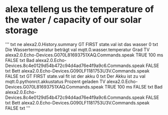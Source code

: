 # alexa telleng us the temperature of the water / capacity of our solar storage

'''
<xml xmlns="https://developers.google.com/blockly/xml">
  <variables>
    <variable id="W|v+f/xO((5nlL|.UoUX">txt</variable>
  </variables>
  <block type="on_ext" id="l3u_cJZVO=D!E:8cI*SC" x="63" y="13">
    <mutation xmlns="http://www.w3.org/1999/xhtml" items="1"></mutation>
    <field name="CONDITION">ne</field>
    <field name="ACK_CONDITION"></field>
    <value name="OID0">
      <shadow type="field_oid" id="K%o09$D|xauyapG7oea0">
        <field name="oid">alexa2.0.History.summary</field>
      </shadow>
    </value>
    <statement name="STATEMENT">
      <block type="controls_if" id="F^O%L}B]*Uf*Y,X|E:0(">
        <value name="IF0">
          <block type="logic_compare" id="~]_NNjW,+,aMrOzEz:S6">
            <field name="OP">GT</field>
            <value name="A">
              <block type="text_indexOf" id="HiXs|bgl7Ex;PLDrd!R`">
                <field name="END">FIRST</field>
                <value name="VALUE">
                  <block type="on_source" id="`L)_oRF7xz@rmo3zJLbZ">
                    <field name="ATTR">state.val</field>
                  </block>
                </value>
                <value name="FIND">
                  <shadow type="text" id="8:q#e/+oIQ5Db.kfXPe@">
                    <field name="TEXT">ist das wasser</field>
                  </shadow>
                </value>
              </block>
            </value>
            <value name="B">
              <block type="math_number" id=")}QfeKV!-tZwA)Pje%hD">
                <field name="NUM">0</field>
              </block>
            </value>
          </block>
        </value>
        <statement name="DO0">
          <block type="variables_set" id=",4mCs7YNTEGJkt^?w}a@">
            <field name="VAR" id="W|v+f/xO((5nlL|.UoUX">txt</field>
            <value name="VALUE">
              <block type="text_join" id="6eU_N2Ms4$./G){$C!Jq">
                <mutation items="2"></mutation>
                <value name="ADD0">
                  <block type="text_join" id="UzH#%0*-aI*+aMFzF(kM">
                    <mutation items="2"></mutation>
                    <value name="ADD0">
                      <block type="text" id="[V^NkQ[q:?.mU*VI8CV{">
                        <field name="TEXT">Die Wassertermperatur beträgt </field>
                      </block>
                    </value>
                    <value name="ADD1">
                      <block type="get_value" id="^^a|yX4e#2w[lO?w6]F*">
                        <field name="ATTR">val</field>
                        <field name="OID">mqtt.0.wasser.temperatur</field>
                      </block>
                    </value>
                  </block>
                </value>
                <value name="ADD1">
                  <block type="text" id=");_3X@?y*Q%+U)49=vLU">
                    <field name="TEXT">Grad</field>
                  </block>
                </value>
              </block>
            </value>
            <next>
              <block type="comment" id="tGx_o1A+-Vv!Bpb2=or.">
                <field name="COMMENT">TV</field>
                <next>
                  <block type="control" id="IvEQXR@FFr!j`$f30}Jl">
                    <mutation xmlns="http://www.w3.org/1999/xhtml" delay_input="true"></mutation>
                    <field name="OID">alexa2.0.Echo-Devices.G070L81693751XAQ.Commands.speak</field>
                    <field name="WITH_DELAY">TRUE</field>
                    <field name="DELAY_MS">100</field>
                    <field name="UNIT">ms</field>
                    <field name="CLEAR_RUNNING">FALSE</field>
                    <value name="VALUE">
                      <block type="variables_get" id="h$?e^j;Rcyb.;6{;;RoT">
                        <field name="VAR" id="W|v+f/xO((5nlL|.UoUX">txt</field>
                      </block>
                    </value>
                    <next>
                      <block type="comment" id="qAA`F[uP8JaH5Wkg$/_T">
                        <field name="COMMENT">Bad</field>
                        <next>
                          <block type="control" id="MP,?-F#VD1,LHeI7@m-/">
                            <mutation xmlns="http://www.w3.org/1999/xhtml" delay_input="false"></mutation>
                            <field name="OID">alexa2.0.Echo-Devices.8c4e0129d54b472c94d4ad76e4f9a9c6.Commands.speak</field>
                            <field name="WITH_DELAY">FALSE</field>
                            <value name="VALUE">
                              <block type="variables_get" id="1aPI@PUb;!:._9#f63=z">
                                <field name="VAR" id="W|v+f/xO((5nlL|.UoUX">txt</field>
                              </block>
                            </value>
                            <next>
                              <block type="comment" id="X4(4o02+y7r$+t$f}]YE">
                                <field name="COMMENT">Bett</field>
                                <next>
                                  <block type="control" id="mH.S{U_Z3+@n3`i8@jz8">
                                    <mutation xmlns="http://www.w3.org/1999/xhtml" delay_input="false"></mutation>
                                    <field name="OID">alexa2.0.Echo-Devices.G090LF1181753U3V.Commands.speak</field>
                                    <field name="WITH_DELAY">FALSE</field>
                                    <value name="VALUE">
                                      <block type="variables_get" id="%@*GoLWwGE#O#tPTc63t">
                                        <field name="VAR" id="W|v+f/xO((5nlL|.UoUX">txt</field>
                                      </block>
                                    </value>
                                  </block>
                                </next>
                              </block>
                            </next>
                          </block>
                        </next>
                      </block>
                    </next>
                  </block>
                </next>
              </block>
            </next>
          </block>
        </statement>
        <next>
          <block type="controls_if" id="BQFx*GYC[8E@Px4Ysy1|">
            <value name="IF0">
              <block type="logic_compare" id="@QZ,M3W[)bREJCT8kHEK">
                <field name="OP">GT</field>
                <value name="A">
                  <block type="text_indexOf" id="1#])C1{BKC+zqFvWy*0-">
                    <field name="END">FIRST</field>
                    <value name="VALUE">
                      <block type="on_source" id="EeR)s*H3z^fo+*Eb.uL~">
                        <field name="ATTR">state.val</field>
                      </block>
                    </value>
                    <value name="FIND">
                      <shadow type="text" id="(d!Zt}*0pOaSiBitq#xy">
                        <field name="TEXT">fit ist der akku</field>
                      </shadow>
                    </value>
                  </block>
                </value>
                <value name="B">
                  <block type="math_number" id="itm2,[e*:zb3)VL]Ad?p">
                    <field name="NUM">0</field>
                  </block>
                </value>
              </block>
            </value>
            <statement name="DO0">
              <block type="variables_set" id="9hDVj1BS5g::f|Vl2Fv^">
                <field name="VAR" id="W|v+f/xO((5nlL|.UoUX">txt</field>
                <value name="VALUE">
                  <block type="text_join" id="$X=c+_.!+X.x]Pny{hh;">
                    <mutation items="2"></mutation>
                    <value name="ADD0">
                      <block type="text_join" id="AD-aF~*HzWz%Z++oXq.6">
                        <mutation items="2"></mutation>
                        <value name="ADD0">
                          <block type="text" id="QG7Wv#0[+2#dm}B$Ah[j">
                            <field name="TEXT">Der Akku ist zu </field>
                          </block>
                        </value>
                        <value name="ADD1">
                          <block type="get_value" id="nikDJrkZYhjh:oGjEl6{">
                            <field name="ATTR">val</field>
                            <field name="OID">mqtt.0.pythonrct.akkustatus</field>
                          </block>
                        </value>
                      </block>
                    </value>
                    <value name="ADD1">
                      <block type="text" id="J/?-C#o#1ac(q7}{}n[m">
                        <field name="TEXT">Prozent geladen</field>
                      </block>
                    </value>
                  </block>
                </value>
                <next>
                  <block type="comment" id="*R5}NNjI?qLT^3[9YJ_F">
                    <field name="COMMENT">TV</field>
                    <next>
                      <block type="control" id="Ue3Oj]|}y+cP0+gRCU]*">
                        <mutation xmlns="http://www.w3.org/1999/xhtml" delay_input="true"></mutation>
                        <field name="OID">alexa2.0.Echo-Devices.G070L81693751XAQ.Commands.speak</field>
                        <field name="WITH_DELAY">TRUE</field>
                        <field name="DELAY_MS">100</field>
                        <field name="UNIT">ms</field>
                        <field name="CLEAR_RUNNING">FALSE</field>
                        <value name="VALUE">
                          <block type="variables_get" id="y8g^e9zz}X7bNRD`Pl{)">
                            <field name="VAR" id="W|v+f/xO((5nlL|.UoUX">txt</field>
                          </block>
                        </value>
                        <next>
                          <block type="comment" id="^v~n=m-PbA,:6gBmj11$">
                            <field name="COMMENT">Bad</field>
                            <next>
                              <block type="control" id="uq(Zt}l|P^WqUi=D^odE">
                                <mutation xmlns="http://www.w3.org/1999/xhtml" delay_input="false"></mutation>
                                <field name="OID">alexa2.0.Echo-Devices.8c4e0129d54b472c94d4ad76e4f9a9c6.Commands.speak</field>
                                <field name="WITH_DELAY">FALSE</field>
                                <value name="VALUE">
                                  <block type="variables_get" id="ew^%BL*yiATPxR;E||lz">
                                    <field name="VAR" id="W|v+f/xO((5nlL|.UoUX">txt</field>
                                  </block>
                                </value>
                                <next>
                                  <block type="comment" id="MQXqR@v]MyR4TB^@hZO0">
                                    <field name="COMMENT">Bett</field>
                                    <next>
                                      <block type="control" id="qFTNfpdnu:DxlRNTL6J(">
                                        <mutation xmlns="http://www.w3.org/1999/xhtml" delay_input="false"></mutation>
                                        <field name="OID">alexa2.0.Echo-Devices.G090LF1181753U3V.Commands.speak</field>
                                        <field name="WITH_DELAY">FALSE</field>
                                        <value name="VALUE">
                                          <block type="variables_get" id="ELHh~~4XZHs{DAv$.r3V">
                                            <field name="VAR" id="W|v+f/xO((5nlL|.UoUX">txt</field>
                                          </block>
                                        </value>
                                      </block>
                                    </next>
                                  </block>
                                </next>
                              </block>
                            </next>
                          </block>
                        </next>
                      </block>
                    </next>
                  </block>
                </next>
              </block>
            </statement>
          </block>
        </next>
      </block>
    </statement>
  </block>
</xml>
'''
